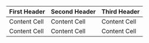 | First Header | Second Header | Third Header |
| --- | --- | --- |
| Content Cell | Content Cell | Content Cell |
| Content Cell | Content Cell | Content Cell |
